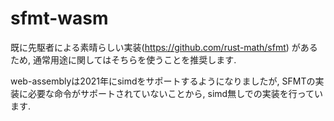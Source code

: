 # sfmt-wasm

既に先駆者による素晴らしい実装(https://github.com/rust-math/sfmt) があるため, 通常用途に関してはそちらを使うことを推奨します.

web-assemblyは2021年にsimdをサポートするようになりましたが, SFMTの実装に必要な命令がサポートされていないことから, simd無しでの実装を行っています.
